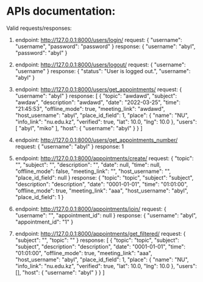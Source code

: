 # APIs documentation:

Valid requests/responses:

1. endpoint: http://127.0.0.1:8000/users/login/
request:
{
    "username": "username",
    "password": "password"
}
response:
{
    "username": "abyl",
    "password": "abyl"
}

3. endpoint: http://127.0.0.1:8000/users/logout/
request:
{
    "username": "username"
}
response:
{
    "status": "User is logged out.",
    "username": "abyl"
}

4. endpoint: http://127.0.0.1:8000/users/get_appointments/
request:
{
    "username": "abyl"
}
response:
[
    {
        "topic": "awdawd",
        "subject": "awdaw",
        "description": "awdawd",
        "date": "2022-03-25",
        "time": "21:45:53",
        "offline_mode": true,
        "meeting_link": "awdawd",
        "host_username": "abyl",
        "place_id_field": 1,
        "place": {
            "name": "NU",
            "info_link": "nu.edu.kz",
            "verified": true,
            "lat": 10.0,
            "lng": 10.0
        },
        "users": [
            "abyl",
            "miko"
        ],
        "host": {
            "username": "abyl"
        }
    }
]

5. endpoint: http://127.0.0.1:8000/users/get_appointments_number/
request:
{
    "username": "abyl"
}
response:
1

6. endpoint: http://127.0.0.1:8000/appointments/create/
request:
{
    "topic": "",
    "subject": "",
    "description": "",
    "date": null,
    "time": null,
    "offline_mode": false,
    "meeting_link": "",
    "host_username": "",
    "place_id_field": null
}
response:
{
    "topic": "topic",
    "subject": "subject",
    "description": "description",
    "date": "0001-01-01",
    "time": "01:01:00",
    "offline_mode": true,
    "meeting_link": "aaa",
    "host_username": "abyl",
    "place_id_field": 1
}

7. endpoint: http://127.0.0.1:8000/appointments/join/
request:
{
    "username": "",
    "appointment_id": null
}
response:
{
    "username": "abyl",
    "appointment_id": "1"
}

8. endpoint: http://127.0.0.1:8000/appointments/get_filtered/
request:
{
    "subject": "",
    "topic": ""
}
response:
[
    {
        "topic": "topic",
        "subject": "subject",
        "description": "description",
        "date": "0001-01-01",
        "time": "01:01:00",
        "offline_mode": true,
        "meeting_link": "aaa",
        "host_username": "abyl",
        "place_id_field": 1,
        "place": {
            "name": "NU",
            "info_link": "nu.edu.kz",
            "verified": true,
            "lat": 10.0,
            "lng": 10.0
        },
        "users": [],
        "host": {
            "username": "abyl"
        }
    }
]
